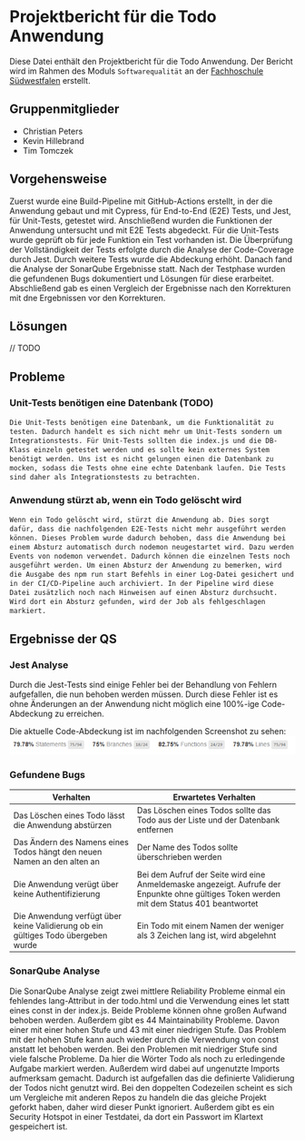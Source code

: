 # Projektbericht für die Todo Anwendung
Diese Datei enthält den Projektbericht für die Todo Anwendung. Der Bericht wird im Rahmen des Moduls `Softwarequalität` an der [Fachhoschule Südwestfalen](www.fh-swf.de) erstellt.

## Gruppenmitglieder
* Christian Peters
* Kevin Hillebrand
* Tim Tomczek

## Vorgehensweise
Zuerst wurde eine Build-Pipeline mit GitHub-Actions erstellt, in der die Anwendung gebaut und mit Cypress, für End-to-End (E2E) Tests, und Jest, für Unit-Tests, getestet wird. Anschließend wurden die Funktionen der Anwendung untersucht und mit E2E Tests abgedeckt. Für die Unit-Tests wurde geprüft ob für jede Funktion ein Test vorhanden ist. Die Überprüfung der Vollständigkeit der Tests erfolgte durch die Analyse der Code-Coverage durch Jest. Durch weitere Tests wurde die Abdeckung erhöht. Danach fand die Analyse der SonarQube Ergebnisse statt. Nach der Testphase wurden die gefundenen Bugs dokumentiert und Lösungen für diese erarbeitet. Abschließend gab es einen Vergleich der Ergebnisse nach den Korrekturen mit dne Ergebnissen vor den Korrekturen.


## Lösungen
// TODO


## Probleme
### Unit-Tests benötigen eine Datenbank (TODO)
    Die Unit-Tests benötigen eine Datenbank, um die Funktionalität zu testen. Dadurch handelt es sich nicht mehr um Unit-Tests sondern um Integrationstests. Für Unit-Tests sollten die index.js und die DB-Klass einzeln getestet werden und es sollte kein externes System benötigt werden. Uns ist es nicht gelungen einen die Datenbank zu mocken, sodass die Tests ohne eine echte Datenbank laufen. Die Tests sind daher als Integrationstests zu betrachten.

### Anwendung stürzt ab, wenn ein Todo gelöscht wird
    Wenn ein Todo gelöscht wird, stürzt die Anwendung ab. Dies sorgt dafür, dass die nachfolgenden E2E-Tests nicht mehr ausgeführt werden können. Dieses Problem wurde dadurch behoben, dass die Anwendung bei einem Absturz automatisch durch nodemon neugestartet wird. Dazu werden Events von nodemon verwendet. Dadurch können die einzelnen Tests noch ausgeführt werden. Um einen Absturz der Anwendung zu bemerken, wird die Ausgabe des npm run start Befehls in einer Log-Datei gesichert und in der CI/CD-Pipeline auch archiviert. In der Pipeline wird diese Datei zusätzlich noch nach Hinweisen auf einen Absturz durchsucht. Wird dort ein Absturz gefunden, wird der Job als fehlgeschlagen markiert.

## Ergebnisse der QS
### Jest Analyse
Durch die Jest-Tests sind einige Fehler bei der Behandlung von Fehlern aufgefallen, die nun behoben werden müssen. Durch diese Fehler ist es ohne Änderungen an der Anwendung nicht möglich eine 100%-ige Code-Abdeckung zu erreichen.

Die aktuelle Code-Abdeckung ist im nachfolgenden Screenshot zu sehen:
![Code-Abdeckung](./images/jest-code-coverage-before-fixes.png)

### Gefundene Bugs
| Verhalten                                                                         | Erwartetes Verhalten                                                                                                                      |
|-----------------------------------------------------------------------------------|-------------------------------------------------------------------------------------------------------------------------------------------|
| Das Löschen eines Todo lässt die Anwendung abstürzen                              | Das Löschen eines Todos sollte das Todo aus der Liste und der Datenbank entfernen                                                         |
| Das Ändern des Namens eines Todos hängt den neuen Namen an den alten an           | Der Name des Todos sollte überschrieben werden                                                                                            |
| Die Anwendung verügt über keine Authentifizierung                                 | Bei dem Aufruf der Seite wird eine Anmeldemaske angezeigt. Aufrufe der Enpunkte ohne gültiges Token werden mit dem Status 401 beantwortet |
| Die Anwendung verfügt über keine Validierung ob ein gültiges Todo übergeben wurde | Ein Todo mit einem Namen der weniger als 3 Zeichen lang ist, wird abgelehnt                                                               |

### SonarQube Analyse
Die SonarQube Analyse zeigt zwei mittlere Reliability Probleme einmal ein fehlendes lang-Attribut in der todo.html und die Verwendung eines let statt eines const in der index.js. Beide Probleme können ohne großen Aufwand behoben werden.
Außerdem gibt es 44 Maintainability Probleme. Davon einer mit einer hohen Stufe und 43 mit einer niedrigen Stufe. Das Problem mit der hohen Stufe kann auch wieder durch die Verwendung von const anstatt let behoben werden. Bei den Problemen mit niedriger Stufe sind viele falsche Probleme. Da hier die Wörter Todo als noch zu erledingende Aufgabe markiert werden. Außerdem wird dabei auf ungenutzte Imports aufmerksam gemacht. Dadurch ist aufgefallen das die definierte Validierung der Todos nicht genutzt wird.
Bei den doppelten Codezeilen scheint es sich um Vergleiche mit anderen Repos zu handeln die das gleiche Projekt geforkt haben, daher wird dieser Punkt ignoriert.
Außerdem gibt es ein Security Hotspot in einer Testdatei, da dort ein Passwort im Klartext gespeichert ist.

